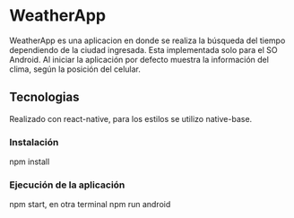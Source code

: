 # WeatherApp

WeatherApp es una aplicacion en donde se realiza la búsqueda del tiempo dependiendo de la ciudad ingresada. Esta implementada solo para el SO Android.
Al iniciar la aplicación por defecto muestra la información del clima, según la posición del celular.

## Tecnologias
Realizado con react-native, para los estilos se utilizo native-base.

### Instalación
npm install

### Ejecución de la aplicación
npm start, en otra terminal npm run android
